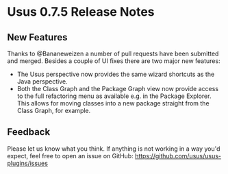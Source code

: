 # Usus 0.7.5 Release Notes

## New Features

Thanks to @Bananeweizen a number of pull requests have been submitted and merged. Besides a couple of UI fixes there are two major new features:

- The Usus perspective now provides the same wizard shortcuts as the Java perspective.
- Both the Class Graph and the Package Graph view now provide access to the full refactoring menu as available e.g. in the Package Explorer. This allows for moving classes into a new package straight from the Class Graph, for example.

## Feedback

Please let us know what you think. If anything is not working in a way you'd expect, feel free to open an issue on GitHub: https://github.com/usus/usus-plugins/issues
